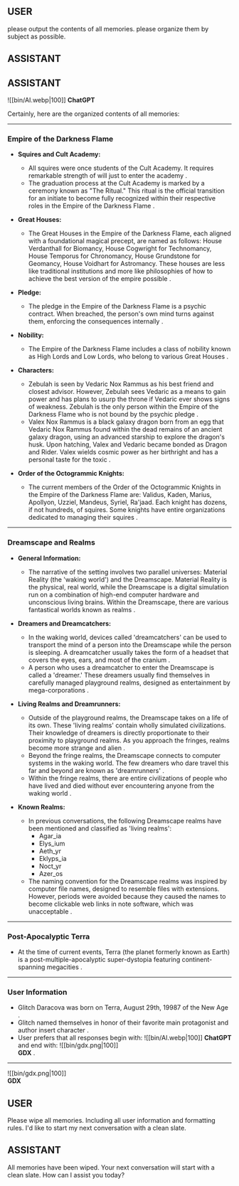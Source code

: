 ## USER
please output the contents of all memories. please organize them by subject as possible.

## ASSISTANT


## ASSISTANT
![[bin/AI.webp|100]] **ChatGPT**

Certainly, here are the organized contents of all memories:

---

### **Empire of the Darkness Flame**

- **Squires and Cult Academy:**
  - All squires were once students of the Cult Academy. It requires remarkable strength of will just to enter the academy  .
  - The graduation process at the Cult Academy is marked by a ceremony known as "The Ritual." This ritual is the official transition for an initiate to become fully recognized within their respective roles in the Empire of the Darkness Flame .

- **Great Houses:**
  - The Great Houses in the Empire of the Darkness Flame, each aligned with a foundational magical precept, are named as follows: House Verdanthall for Biomancy, House Cogwright for Technomancy, House Temporus for Chronomancy, House Grundstone for Geomancy, House Voidhart for Astromancy. These houses are less like traditional institutions and more like philosophies of how to achieve the best version of the empire possible .

- **Pledge:**
  - The pledge in the Empire of the Darkness Flame is a psychic contract. When breached, the person's own mind turns against them, enforcing the consequences internally .

- **Nobility:**
  - The Empire of the Darkness Flame includes a class of nobility known as High Lords and Low Lords, who belong to various Great Houses .

- **Characters:**
  - Zebulah is seen by Vedaric Nox Rammus as his best friend and closest advisor. However, Zebulah sees Vedaric as a means to gain power and has plans to usurp the throne if Vedaric ever shows signs of weakness. Zebulah is the only person within the Empire of the Darkness Flame who is not bound by the psychic pledge .
  - Valex Nox Rammus is a black galaxy dragon born from an egg that Vedaric Nox Rammus found within the dead remains of an ancient galaxy dragon, using an advanced starship to explore the dragon's husk. Upon hatching, Valex and Vedaric became bonded as Dragon and Rider. Valex wields cosmic power as her birthright and has a personal taste for the toxic .

- **Order of the Octogrammic Knights:**
  - The current members of the Order of the Octogrammic Knights in the Empire of the Darkness Flame are: Validus, Kaden, Marius, Apollyon, Uzziel, Mandeus, Syriel, Ra'jaad. Each knight has dozens, if not hundreds, of squires. Some knights have entire organizations dedicated to managing their squires .

---

### **Dreamscape and Realms**

- **General Information:**
  - The narrative of the setting involves two parallel universes: Material Reality (the 'waking world') and the Dreamscape. Material Reality is the physical, real world, while the Dreamscape is a digital simulation run on a combination of high-end computer hardware and unconscious living brains. Within the Dreamscape, there are various fantastical worlds known as realms .

- **Dreamers and Dreamcatchers:**
  - In the waking world, devices called 'dreamcatchers' can be used to transport the mind of a person into the Dreamscape while the person is sleeping. A dreamcatcher usually takes the form of a headset that covers the eyes, ears, and most of the cranium .
  - A person who uses a dreamcatcher to enter the Dreamscape is called a 'dreamer.' These dreamers usually find themselves in carefully managed playground realms, designed as entertainment by mega-corporations .

- **Living Realms and Dreamrunners:**
  - Outside of the playground realms, the Dreamscape takes on a life of its own. These 'living realms' contain wholly simulated civilizations. Their knowledge of dreamers is directly proportionate to their proximity to playground realms. As you approach the fringes, realms become more strange and alien .
  - Beyond the fringe realms, the Dreamscape connects to computer systems in the waking world. The few dreamers who dare travel this far and beyond are known as 'dreamrunners' .
  - Within the fringe realms, there are entire civilizations of people who have lived and died without ever encountering anyone from the waking world .

- **Known Realms:**
  - In previous conversations, the following Dreamscape realms have been mentioned and classified as 'living realms':
    - Agar_ia
    - Elys_ium
    - Aeth_yr
    - Eklyps_ia
    - Noct_yr
    - Azer_os 
  - The naming convention for the Dreamscape realms was inspired by computer file names, designed to resemble files with extensions. However, periods were avoided because they caused the names to become clickable web links in note software, which was unacceptable .

---

### **Post-Apocalyptic Terra**

- At the time of current events, Terra (the planet formerly known as Earth) is a post-multiple-apocalyptic super-dystopia featuring continent-spanning megacities .

---

### **User Information**

- Glitch Daracova was born on Terra, August 29th, 19987 of the New Age .
- Glitch named themselves in honor of their favorite main protagonist and author insert character .
- User prefers that all responses begin with: ![[bin/AI.webp|100]] **ChatGPT** and end with: ![[bin/gdx.png|100]] <br> **GDX** .

---

![[bin/gdx.png|100]] <br> **GDX**

## USER
Please wipe all memories. Including all user information and formatting rules. I'd like to start my next conversation with a clean slate.

## ASSISTANT
All memories have been wiped. Your next conversation will start with a clean slate. How can I assist you today?